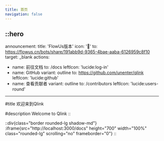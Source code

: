 ```yaml
---
title: 首页
navigation: false
---
```


::hero
---
announcement:
  title: 'FlowUs版本'
  icon: '🎉'
  to: https://flowus.cn/bots/share/191abb9d-9365-4bae-aaba-6126959c8f10
  target: _blank
actions:
  - name: 前往文档
    to: /docs
    leftIcon: 'lucide:log-in'
  - name: GitHub
    variant: outline
    to: https://github.com/unenter/qlink
    leftIcon: 'lucide:github'
  - name: 查看贡献者
    variant: outline
    to: /contributors
    leftIcon: 'lucide:users-round'
---

#title
欢迎来到Qlink

#description
Welcome to Qlink
::

::div{class="border rounded-lg shadow-md"}
  :iframe{src="http://localhost:3000/docs" height="700" width="100%" class="rounded-lg" scrolling="no" frameborder="0"}
::
